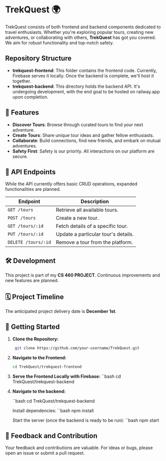 # TrekQuest 🌍

TrekQuest consists of both frontend and backend components dedicated to travel enthusiasts. Whether you're exploring popular tours, creating new adventures, or collaborating with others, **TrekQuest** has got you covered. We aim for robust functionality and top-notch safety.

## Repository Structure

- **trekquest-frontend**: This folder contains the frontend code. Currently, Firebase serves it locally. Once the backend is complete, we'll host it together.
- **trekquest-backend**: This directory holds the backend API. It's undergoing development, with the end goal to be hosted on railway.app upon completion.

## 🚀 Features

- **Discover Tours**: Browse through curated tours to find your next adventure.
- **Create Tours**: Share unique tour ideas and gather fellow enthusiasts.
- **Collaborate**: Build connections, find new friends, and embark on mutual adventures.
- **Safety First**: Safety is our priority. All interactions on our platform are secure.

## 📌 API Endpoints

While the API currently offers basic CRUD operations, expanded functionalities are planned.

| Endpoint            | Description                         |
| ------------------- | ----------------------------------- |
| `GET /tours`        | Retrieve all available tours.       |
| `POST /tours`       | Create a new tour.                  |
| `GET /tours/:id`    | Fetch details of a specific tour.   |
| `PUT /tours/:id`    | Update a particular tour's details. |
| `DELETE /tours/:id` | Remove a tour from the platform.    |

## 🛠 Development

This project is part of my **CS 460 PROJECT**. Continuous improvements and new features are planned.

## 🗓 Project Timeline

The anticipated project delivery date is **December 1st**.

## 🚦 Getting Started

1. **Clone the Repository:**

   ```sh
    git clone https://github.com/your-username/TrekQuest.git

   ```

2. **Navigate to the Frontend:**

   ```bash
   cd TrekQuest/trekquest-frontend

   ```

3. **Serve the Frontend Locally with Firebase:**
   ``bash
   cd TrekQuest/trekquest-backend

4. **Navigate to the backend:**

   ``bash
   cd TrekQuest/trekquest-backend

   Install dependencies:
   ``bash
   npm install

   Start the server (once the backend is ready to be run):
   ``bash
   npm start

## 🤝 Feedback and Contribution

Your feedback and contributions are valuable. For ideas or bugs, please open an issue or submit a pull request.
